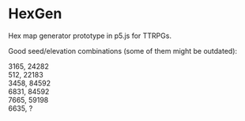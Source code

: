 # HexGen

Hex map generator prototype in p5.js for TTRPGs.

Good seed/elevation combinations (some of them might be outdated):

3165, 24282  
512, 22183  
3458, 84592  
6831, 84592  
7665, 59198  
6635, ?  
